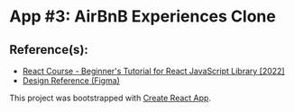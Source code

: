 # App #3: AirBnB Experiences Clone

## Reference(s):

- [React Course - Beginner's Tutorial for React JavaScript Library [2022]](https://www.youtube.com/watch?v=bMknfKXIFA8)
- [Design Reference (Figma)](https://www.figma.com/design/4YjrygFEXOcDp9AAnVFv7o/Airbnb-Experiences)

This project was bootstrapped with [Create React App](https://github.com/facebook/create-react-app).
